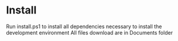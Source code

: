 # Install
Run install.ps1 to install all dependencies necessary to install the development environment
All files download are in Documents folder
